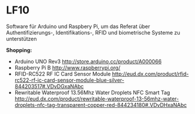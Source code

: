 LF10
====

Software für Arduino und Raspbery Pi, um das Referat über Authentifizierungs-, Identifikations-, RFID und biometrische Systeme zu unterstützen

<b>Shopping:</b>

+ Arduino UNO Rev3 <http://store.arduino.cc/product/A000066>
+ Raspberry Pi B <http://www.raspberrypi.org/>
+ RFID-RC522 RF IC Card Sensor Module <http://eud.dx.com/product/rfid-rc522-rf-ic-card-sensor-module-blue-silver-844203517#.VDvDGxaNAbc>
+ Rewritable Waterproof 13.56Mhz Water Droplets NFC Smart Tag <http://eud.dx.com/product/rewritable-waterproof-13-56mhz-water-droplets-nfc-tag-transparent-copper-red-844234180#.VDvDHxaNAbc>
